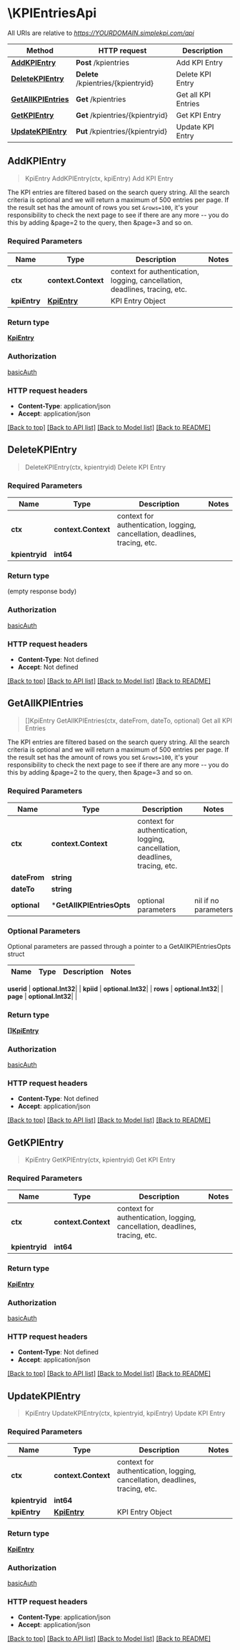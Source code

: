# \KPIEntriesApi

All URIs are relative to *https://YOURDOMAIN.simplekpi.com/api*

Method | HTTP request | Description
------------- | ------------- | -------------
[**AddKPIEntry**](KPIEntriesApi.md#AddKPIEntry) | **Post** /kpientries | Add KPI Entry
[**DeleteKPIEntry**](KPIEntriesApi.md#DeleteKPIEntry) | **Delete** /kpientries/{kpientryid} | Delete KPI Entry
[**GetAllKPIEntries**](KPIEntriesApi.md#GetAllKPIEntries) | **Get** /kpientries | Get all KPI Entries
[**GetKPIEntry**](KPIEntriesApi.md#GetKPIEntry) | **Get** /kpientries/{kpientryid} | Get KPI Entry
[**UpdateKPIEntry**](KPIEntriesApi.md#UpdateKPIEntry) | **Put** /kpientries/{kpientryid} | Update KPI Entry



## AddKPIEntry

> KpiEntry AddKPIEntry(ctx, kpiEntry)
Add KPI Entry

The KPI entries are filtered based on the search query string. All the search criteria is optional and we will return a maximum of 500 entries per page. If the result set has the amount of rows you set `&rows=100`, it's your responsibility to check the next page to see if there are any more -- you do this by adding &page=2 to the query, then &page=3 and so on.

### Required Parameters


Name | Type | Description  | Notes
------------- | ------------- | ------------- | -------------
**ctx** | **context.Context** | context for authentication, logging, cancellation, deadlines, tracing, etc.
**kpiEntry** | [**KpiEntry**](KpiEntry.md)| KPI Entry Object | 

### Return type

[**KpiEntry**](KPIEntry.md)

### Authorization

[basicAuth](../README.md#basicAuth)

### HTTP request headers

- **Content-Type**: application/json
- **Accept**: application/json

[[Back to top]](#) [[Back to API list]](../README.md#documentation-for-api-endpoints)
[[Back to Model list]](../README.md#documentation-for-models)
[[Back to README]](../README.md)


## DeleteKPIEntry

> DeleteKPIEntry(ctx, kpientryid)
Delete KPI Entry

### Required Parameters


Name | Type | Description  | Notes
------------- | ------------- | ------------- | -------------
**ctx** | **context.Context** | context for authentication, logging, cancellation, deadlines, tracing, etc.
**kpientryid** | **int64**|  | 

### Return type

 (empty response body)

### Authorization

[basicAuth](../README.md#basicAuth)

### HTTP request headers

- **Content-Type**: Not defined
- **Accept**: Not defined

[[Back to top]](#) [[Back to API list]](../README.md#documentation-for-api-endpoints)
[[Back to Model list]](../README.md#documentation-for-models)
[[Back to README]](../README.md)


## GetAllKPIEntries

> []KpiEntry GetAllKPIEntries(ctx, dateFrom, dateTo, optional)
Get all KPI Entries

The KPI entries are filtered based on the search query string. All the search criteria is optional and we will return a maximum of 500 entries per page. If the result set has the amount of rows you set `&rows=100`, it's your responsibility to check the next page to see if there are any more -- you do this by adding &page=2 to the query, then &page=3 and so on.

### Required Parameters


Name | Type | Description  | Notes
------------- | ------------- | ------------- | -------------
**ctx** | **context.Context** | context for authentication, logging, cancellation, deadlines, tracing, etc.
**dateFrom** | **string**|  | 
**dateTo** | **string**|  | 
 **optional** | ***GetAllKPIEntriesOpts** | optional parameters | nil if no parameters

### Optional Parameters

Optional parameters are passed through a pointer to a GetAllKPIEntriesOpts struct


Name | Type | Description  | Notes
------------- | ------------- | ------------- | -------------


 **userid** | **optional.Int32**|  | 
 **kpiid** | **optional.Int32**|  | 
 **rows** | **optional.Int32**|  | 
 **page** | **optional.Int32**|  | 

### Return type

[**[]KpiEntry**](KPIEntry.md)

### Authorization

[basicAuth](../README.md#basicAuth)

### HTTP request headers

- **Content-Type**: Not defined
- **Accept**: application/json

[[Back to top]](#) [[Back to API list]](../README.md#documentation-for-api-endpoints)
[[Back to Model list]](../README.md#documentation-for-models)
[[Back to README]](../README.md)


## GetKPIEntry

> KpiEntry GetKPIEntry(ctx, kpientryid)
Get KPI Entry

### Required Parameters


Name | Type | Description  | Notes
------------- | ------------- | ------------- | -------------
**ctx** | **context.Context** | context for authentication, logging, cancellation, deadlines, tracing, etc.
**kpientryid** | **int64**|  | 

### Return type

[**KpiEntry**](KPIEntry.md)

### Authorization

[basicAuth](../README.md#basicAuth)

### HTTP request headers

- **Content-Type**: Not defined
- **Accept**: application/json

[[Back to top]](#) [[Back to API list]](../README.md#documentation-for-api-endpoints)
[[Back to Model list]](../README.md#documentation-for-models)
[[Back to README]](../README.md)


## UpdateKPIEntry

> KpiEntry UpdateKPIEntry(ctx, kpientryid, kpiEntry)
Update KPI Entry

### Required Parameters


Name | Type | Description  | Notes
------------- | ------------- | ------------- | -------------
**ctx** | **context.Context** | context for authentication, logging, cancellation, deadlines, tracing, etc.
**kpientryid** | **int64**|  | 
**kpiEntry** | [**KpiEntry**](KpiEntry.md)| KPI Entry Object | 

### Return type

[**KpiEntry**](KPIEntry.md)

### Authorization

[basicAuth](../README.md#basicAuth)

### HTTP request headers

- **Content-Type**: application/json
- **Accept**: application/json

[[Back to top]](#) [[Back to API list]](../README.md#documentation-for-api-endpoints)
[[Back to Model list]](../README.md#documentation-for-models)
[[Back to README]](../README.md)

